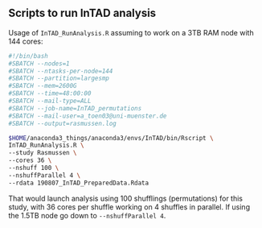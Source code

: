 ## Scripts to run InTAD analysis

Usage of `InTAD_RunAnalysis.R` assuming to work on a 3TB RAM node with 144 cores:

```bash
#!/bin/bash
#SBATCH --nodes=1
#SBATCH --ntasks-per-node=144
#SBATCH --partition=largesmp
#SBATCH --mem=2600G
#SBATCH --time=48:00:00 
#SBATCH --mail-type=ALL
#SBATCH --job-name=InTAD_permutations
#SBATCH --mail-user=a_toen03@uni-muenster.de
#SBATCH --output=rasmussen.log

$HOME/anaconda3_things/anaconda3/envs/InTAD/bin/Rscript \
InTAD_RunAnalysis.R \
--study Rasmussen \
--cores 36 \
--nshuff 100 \
--nshuffParallel 4 \
--rdata 190807_InTAD_PreparedData.Rdata
```
 That would launch analysis using 100 shufflings (permutations) for this study,
 with 36 cores per shuffle working on 4 shuffles in parallel. 
 If using the 1.5TB node go down to `--nshuffParallel 4`.

